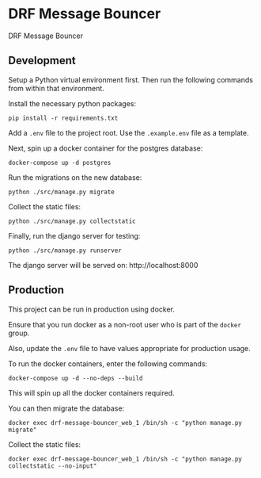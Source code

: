 # DRF Message Bouncer

DRF Message Bouncer

## Development

Setup a Python virtual environment first. Then run the following commands from within that environment.

Install the necessary python packages:

```shell
pip install -r requirements.txt
```

Add a `.env` file to the project root. Use the `.example.env` file as a template.

Next, spin up a docker container for the postgres database:

```shell
docker-compose up -d postgres
```

Run the migrations on the new database:

```shell
python ./src/manage.py migrate
```

Collect the static files:

```shell
python ./src/manage.py collectstatic
```

Finally, run the django server for testing:

```shell
python ./src/manage.py runserver
```

The django server will be served on: http://localhost:8000

## Production

This project can be run in production using docker.

Ensure that you run docker as a non-root user who is part of the `docker` group.

Also, update the `.env` file to have values appropriate for production usage.

To run the docker containers, enter the following commands:

```shell
docker-compose up -d --no-deps --build
```

This will spin up all the docker containers required.

You can then migrate the database:

```shell
docker exec drf-message-bouncer_web_1 /bin/sh -c "python manage.py migrate"
```

Collect the static files:

```shell
docker exec drf-message-bouncer_web_1 /bin/sh -c "python manage.py collectstatic --no-input"
```
